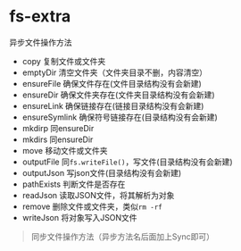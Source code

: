 # fs-extra

异步文件操作方法

- copy 复制文件或文件夹
- emptyDir 清空文件夹（文件夹目录不删，内容清空）
- ensureFile 确保文件存在(文件目录结构没有会新建)
- ensureDir 确保文件夹存在(文件夹目录结构没有会新建)
- ensureLink 确保链接存在(链接目录结构没有会新建)
- ensureSymlink 确保符号链接存在(目录结构没有会新建)
- mkdirp 同ensureDir
- mkdirs 同ensureDir
- move 移动文件或文件夹
- outputFile 同`fs.writeFile()`，写文件(目录结构没有会新建)
- outputJson 写json文件(目录结构没有会新建)
- pathExists 判断文件是否存在
- readJson 读取JSON文件，将其解析为对象
- remove 删除文件或文件夹，类似`rm -rf`
- writeJson 将对象写入JSON文件

> 同步文件操作方法（异步方法名后面加上Sync即可）
